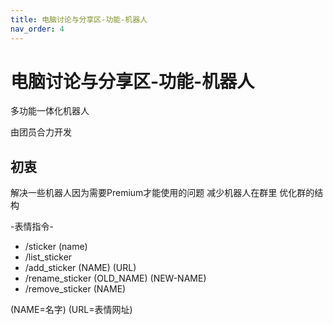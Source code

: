 ```yaml
---
title: 电脑讨论与分享区-功能-机器人
nav_order: 4
---
```


# 电脑讨论与分享区-功能-机器人
多功能一体化机器人

由团员合力开发

## 初衷
解决一些机器人因为需要Premium才能使用的问题
减少机器人在群里
优化群的结构

\-表情指令-
- /sticker (name)
- /list_sticker
- /add_sticker (NAME) (URL)
- /rename_sticker (OLD_NAME) (NEW-NAME)
- /remove_sticker (NAME)

(NAME=名字) (URL=表情网址)
